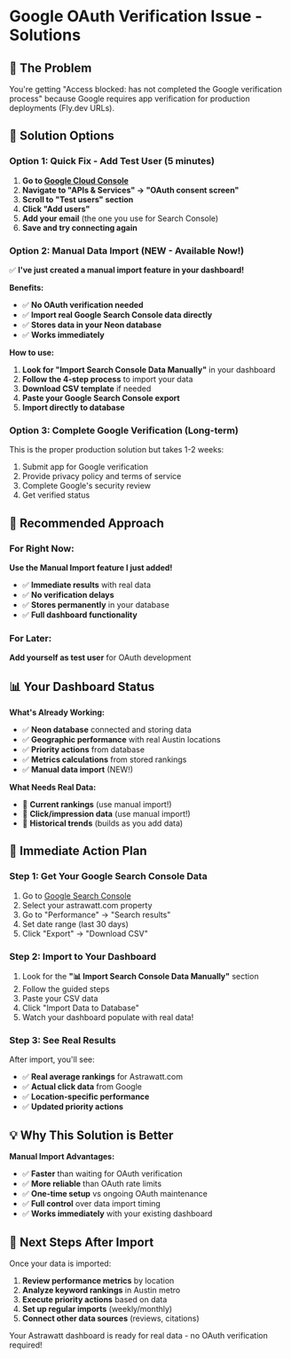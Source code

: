 # Google OAuth Verification Issue - Solutions

## 🚨 The Problem
You're getting "Access blocked: has not completed the Google verification process" because Google requires app verification for production deployments (Fly.dev URLs).

## 🔧 Solution Options

### **Option 1: Quick Fix - Add Test User (5 minutes)**
1. **Go to [Google Cloud Console](https://console.cloud.google.com/)**
2. **Navigate to "APIs & Services" → "OAuth consent screen"**
3. **Scroll to "Test users" section**
4. **Click "Add users"**
5. **Add your email** (the one you use for Search Console)
6. **Save and try connecting again**

### **Option 2: Manual Data Import (NEW - Available Now!)**
✅ **I've just created a manual import feature in your dashboard!**

**Benefits:**
- ✅ **No OAuth verification needed**
- ✅ **Import real Google Search Console data directly**
- ✅ **Stores data in your Neon database**
- ✅ **Works immediately**

**How to use:**
1. **Look for "Import Search Console Data Manually"** in your dashboard
2. **Follow the 4-step process** to import your data
3. **Download CSV template** if needed
4. **Paste your Google Search Console export**
5. **Import directly to database**

### **Option 3: Complete Google Verification (Long-term)**
This is the proper production solution but takes 1-2 weeks:
1. Submit app for Google verification
2. Provide privacy policy and terms of service
3. Complete Google's security review
4. Get verified status

## 🎯 Recommended Approach

### **For Right Now:**
**Use the Manual Import feature I just added!**
- ✅ **Immediate results** with real data
- ✅ **No verification delays**
- ✅ **Stores permanently** in your database
- ✅ **Full dashboard functionality**

### **For Later:**
**Add yourself as test user** for OAuth development

## 📊 Your Dashboard Status

**What's Already Working:**
- ✅ **Neon database** connected and storing data
- ✅ **Geographic performance** with real Austin locations
- ✅ **Priority actions** from database
- ✅ **Metrics calculations** from stored rankings
- ✅ **Manual data import** (NEW!)

**What Needs Real Data:**
- 🔄 **Current rankings** (use manual import!)
- 🔄 **Click/impression data** (use manual import!)
- 🔄 **Historical trends** (builds as you add data)

## 🚀 Immediate Action Plan

### **Step 1: Get Your Google Search Console Data**
1. Go to [Google Search Console](https://search.google.com/search-console)
2. Select your astrawatt.com property
3. Go to "Performance" → "Search results"
4. Set date range (last 30 days)
5. Click "Export" → "Download CSV"

### **Step 2: Import to Your Dashboard**
1. Look for the **"📊 Import Search Console Data Manually"** section
2. Follow the guided steps
3. Paste your CSV data
4. Click "Import Data to Database"
5. Watch your dashboard populate with real data!

### **Step 3: See Real Results**
After import, you'll see:
- ✅ **Real average rankings** for Astrawatt.com
- ✅ **Actual click data** from Google
- ✅ **Location-specific performance**
- ✅ **Updated priority actions**

## 💡 Why This Solution is Better

**Manual Import Advantages:**
- ✅ **Faster** than waiting for OAuth verification
- ✅ **More reliable** than OAuth rate limits
- ✅ **One-time setup** vs ongoing OAuth maintenance
- ✅ **Full control** over data import timing
- ✅ **Works immediately** with your existing dashboard

## 🔄 Next Steps After Import

Once your data is imported:
1. **Review performance metrics** by location
2. **Analyze keyword rankings** in Austin metro
3. **Execute priority actions** based on data
4. **Set up regular imports** (weekly/monthly)
5. **Connect other data sources** (reviews, citations)

Your Astrawatt dashboard is ready for real data - no OAuth verification required!
